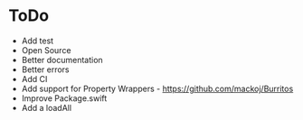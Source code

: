 #  ToDo

- Add test
- Open Source
- Better documentation
- Better errors
- Add CI
- Add support for Property Wrappers - https://github.com/mackoj/Burritos
- Improve Package.swift
- Add a loadAll

